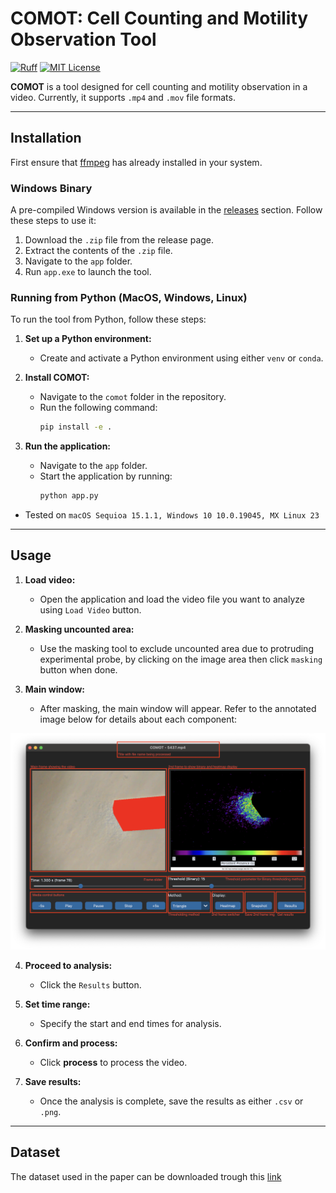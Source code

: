 # **COMOT: Cell Counting and Motility Observation Tool**
[![Ruff](https://img.shields.io/badge/linter-Ruff-blue)](https://github.com/charliermarsh/ruff) [![MIT License](https://img.shields.io/badge/license-MIT-green)](https://github.com/d191761/comot/blob/main/LICENSE.md)

**COMOT** is a tool designed for cell counting and motility observation in a video. Currently, it supports `.mp4` and `.mov` file formats.

---

## **Installation**

First ensure that [ffmpeg](https://ffmpeg.org/download.html) has already installed in your system.

### **Windows Binary**

A pre-compiled Windows version is available in the [releases](https://github.com/d191761/comot/releases) section. Follow these steps to use it:
1. Download the `.zip` file from the release page.
2. Extract the contents of the `.zip` file.
3. Navigate to the `app` folder.
4. Run `app.exe` to launch the tool.

### **Running from Python (MacOS, Windows, Linux)**

To run the tool from Python, follow these steps:

1. **Set up a Python environment:**
   - Create and activate a Python environment using either `venv` or `conda`.

2. **Install COMOT:**
   - Navigate to the `comot` folder in the repository.
   - Run the following command:
     ```bash
     pip install -e .
     ```

3. **Run the application:**
   - Navigate to the `app` folder.
   - Start the application by running:
     ```bash
     python app.py
     ```

* Tested on `macOS Sequioa 15.1.1, Windows 10 10.0.19045, MX Linux 23`
---

## **Usage**

1. **Load video:**
   - Open the application and load the video file you want to analyze using `Load Video` button.

2. **Masking uncounted area:**
   - Use the masking tool to exclude uncounted area due to protruding experimental probe, by clicking on the image area then click `masking` button when done.

3. **Main window:**
   - After masking, the main window will appear. Refer to the annotated image below for details about each component:

![Main Window Annotation](docs/comot_main_with_annotation.png)

4. **Proceed to analysis:**
   - Click the `Results` button.

5. **Set time range:**
   - Specify the start and end times for analysis.

6. **Confirm and process:**
   - Click **process** to process the video.

7. **Save results:**
   - Once the analysis is complete, save the results as either `.csv` or `.png`.

---
## Dataset

The dataset used in the paper can be downloaded trough this [link](#)


